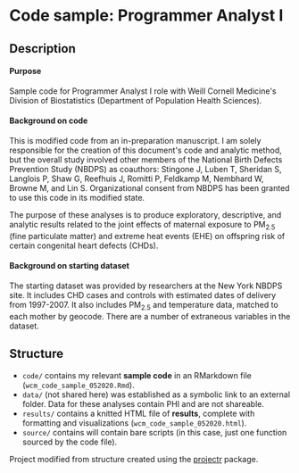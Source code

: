 # Code sample: Programmer Analyst I

## Description

#### Purpose

Sample code for Programmer Analyst I role with Weill Cornell Medicine's Division of Biostatistics (Department of Population Health Sciences). 

#### Background on code

This is modified code from an in-preparation manuscript. I am solely responsible for the creation of this document's code and analytic method, but the overall study involved other members of the National Birth Defects Prevention Study (NBDPS) as coauthors: Stingone J, Luben T, Sheridan S, Langlois P, Shaw G, Reefhuis J, Romitti P, Feldkamp M, Nembhard W, Browne M, and Lin S. Organizational consent from NBDPS has been granted to use this code in its modified state.

The purpose of these analyses is to produce exploratory, descriptive, and analytic results related to the joint effects of maternal exposure to PM<sub>2.5</sub> (fine particulate matter) and extreme heat events (EHE) on offspring risk of certain congenital heart defects (CHDs).

#### Background on starting dataset

The starting dataset was provided by researchers at the New York NBDPS site. It includes CHD cases and controls with estimated dates of delivery from 1997-2007. It also includes PM<sub>2.5</sub> and temperature data, matched to each mother by geocode. There	are a number of extraneous variables in the dataset.

## Structure

* `code/` contains my relevant **sample code** in an RMarkdown file (`wcm_code_sample_052020.Rmd`).
* `data/` (not shared here) was established as a symbolic link to an external folder. Data for these analyses contain PHI and are not shareable.
* `results/` contains a knitted HTML file of **results**, complete with formatting and visualizations (`wcm_code_sample_052020.html`).
* `source/` contains will contain bare scripts (in this case, just one function sourced by the code file).

Project modified from structure created using the [projectr](https://github.com/jeff-goldsmith/projectr) package.
